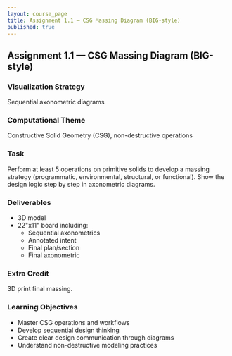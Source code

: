 ```yaml
---
layout: course_page
title: Assignment 1.1 — CSG Massing Diagram (BIG-style)
published: true
---
```


## Assignment 1.1 — CSG Massing Diagram (BIG-style)

### Visualization Strategy
Sequential axonometric diagrams

### Computational Theme
Constructive Solid Geometry (CSG), non-destructive operations

### Task
Perform at least 5 operations on primitive solids to develop a massing strategy (programmatic, environmental, structural, or functional). Show the design logic step by step in axonometric diagrams.

### Deliverables
- 3D model
- 22"x11" board including:
  - Sequential axonometrics
  - Annotated intent
  - Final plan/section
  - Final axonometric

### Extra Credit
3D print final massing.

### Learning Objectives
- Master CSG operations and workflows
- Develop sequential design thinking
- Create clear design communication through diagrams
- Understand non-destructive modeling practices
